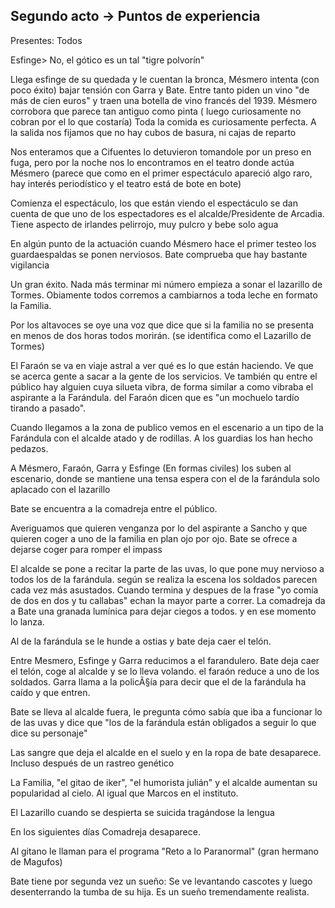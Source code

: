 ##  **Segundo acto \-\> Puntos de experiencia**

Presentes: Todos

Esfinge\> No, el gótico es un tal "tigre polvorín"

Llega esfinge de su quedada y le cuentan la bronca,  Mésmero intenta (con poco éxito) bajar tensión con Garra y Bate. Entre tanto piden un vino "de más de cien euros" y traen una botella de vino francés del 1939\. Mésmero corrobora que parece tan antiguo como pinta ( luego curiosamente no cobran por el lo que costaría) Toda la comida es curiosamente perfecta. A la salida nos fijamos que no hay cubos de basura, ni cajas de reparto

Nos enteramos que a Cifuentes lo detuvieron tomandole por un preso en fuga, pero por la noche nos lo encontramos en el teatro donde actúa Mésmero (parece que como en el primer espectáculo apareció algo raro, hay interés periodístico y el teatro está de bote en bote)

Comienza el espectáculo, los que están viendo el espectáculo se dan cuenta de que uno de los espectadores es el alcalde/Presidente de Arcadia. Tiene aspecto de irlandes pelirrojo, muy pulcro y bebe solo agua

En algún punto de la actuación cuando Mésmero hace el primer testeo los guardaespaldas se ponen nerviosos. Bate comprueba que hay bastante vigilancia 

Un gran éxito. Nada más terminar mi número empieza a sonar el lazarillo de Tormes. Obiamente todos corremos a cambiarnos  a toda leche en formato la Familia.

Por los altavoces se oye una voz que dice que si la familia no se presenta en menos de dos horas todos morirán. (se identifica como el Lazarillo de Tormes)

El Faraón se va en viaje astral a ver qué es lo que están haciendo. Ve que se acerca gente a sacar a la gente de los servicios. Ve también qu entre el público hay alguien cuya silueta vibra, de forma similar a como vibraba el aspirante a la Farándula. del Faraón dicen que es "un mochuelo tardío tirando a pasado".

Cuando llegamos a la zona de publico vemos en el escenario a un tipo de la Farándula con el alcalde atado y de rodillas. A los guardias los han hecho pedazos. 

A Mésmero, Faraón, Garra y Esfinge (En formas civiles) los suben al escenario, donde se mantiene una tensa espera con el de la farándula solo aplacado con el lazarillo

Bate se encuentra a la comadreja entre el público.

Averiguamos que quieren venganza por lo del aspirante a Sancho y que quieren coger a uno de la familia en plan ojo por ojo. Bate se ofrece a dejarse coger para romper el impass

El alcalde se pone a recitar la parte de las uvas, lo que pone muy nervioso a todos los de la farándula. según se realiza la escena los soldados parecen cada vez más asustados. Cuando termina y despues de la frase "yo comía de dos en dos y tu callabas" echan la mayor parte a correr. La comadreja da a Bate una granada lumínica para dejar ciegos a todos. y en ese momento lo lanza.

Al de la farándula se le hunde a ostias y bate deja caer el telón. 

Entre Mesmero, Esfinge y Garra reducimos a el farandulero. Bate deja caer el telón, coge al alcalde y se lo lleva volando. el faraón reduce a uno de los soldados. Garra llama a la policÃ§ía para decir que el de la farándula ha caído y que entren.

Bate se lleva al alcalde fuera, le pregunta cómo sabía que iba a funcionar lo de las uvas y dice que "los de la farándula están obligados a seguir lo que dice su personaje" 

Las sangre que deja el alcalde en el suelo y en la ropa de bate desaparece. Incluso después de un rastreo genético

La Familia, "el gitao de iker", "el humorista julián" y el alcalde aumentan su popularidad al cielo. Al igual que Marcos en el instituto.

El Lazarillo cuando se despierta se suicida tragándose la lengua

En los siguientes días Comadreja desaparece. 

Al gitano le llaman para el programa "Reto a lo Paranormal" (gran hermano de Magufos)

Bate tiene por segunda vez un sueño: Se ve levantando cascotes y luego desenterrando la tumba de su hija. Es un sueño tremendamente realista.